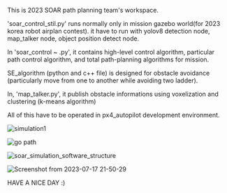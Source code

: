 
This is 2023 SOAR path planning team's workspace.

'soar_control_stil.py' runs normally only in mission gazebo world(for 2023 korea robot airplan contest).
it have to run with yolov8 detection node, map_talker node, object position detect node.

In 'soar_control ~ .py', it contains high-level control algorithm, particular path control algorithm, and total path-planning algorithms for mission.

SE_algorithm (python and c++ file) is designed for obstacle avoidance (particularly move from one to another while avoiding two ladder).

In, 'map_talker.py', it publish obstacle informations using voxelization and clustering (k-means algorithm)

All of this have to be operated in px4_autopilot development environment.

![simulation1](https://github.com/Snowor1d/2023-SOAR/assets/96639889/62bdef5d-88eb-415e-bd6a-5b113b87bd0f)



![go path](https://github.com/Snowor1d/2023-SOAR/assets/96639889/7f017e69-e03b-48d6-aa9f-dd5147faac3e)




![soar_simulation_software_structure](https://github.com/Snowor1d/2023-SOAR/assets/96639889/602c798c-1476-46c0-958a-3a57c90b8c43) 



![Screenshot from 2023-07-17 21-50-29](https://github.com/Snowor1d/2023-SOAR/assets/96639889/99d6ec07-7067-414c-92b3-2c524dbcd7f7)



HAVE A NICE DAY :)


